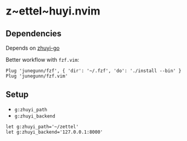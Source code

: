# z~ettel~huyi.nvim

## Dependencies

Depends on [zhuyi-go](https://github.com/kraem/zhuyi-go)

Better workflow with `fzf.vim`:

```vim
Plug 'junegunn/fzf', { 'dir': '~/.fzf', 'do': './install --bin' }
Plug 'junegunn/fzf.vim'
```

## Setup

- `g:zhuyi_path`
- `g:zhuyi_backend`

```vim
let g:zhuyi_path='~/zettel'
let g:zhuyi_backend='127.0.0.1:8000'
```

